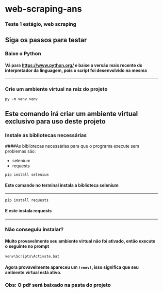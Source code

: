 # web-scraping-ans
### Teste 1 estágio, web scraping
## Siga os passos para testar 
### Baixe o Python 
#### Vá para https://www.python.org/ e baixe a versão mais recente do interpretador da linguagem, pois o script foi desenvolvido na mesma
---
### Crie um ambiente virtual na raiz do projeto 
`py -m venv venv` 

Este comando irá criar um ambiente virtual exclusivo para uso deste projeto 
---
### Instale as bibliotecas necessárias 
####As bibliotecas necessárias para que o programa execute sem problemas são:
- selenium
- requests 

`pip install selenium `

#### Este comando no terminal instala a biblioteca selenium
---

`pip install requests`

#### E este instala requests
---
### Não conseguiu instalar?
#### Muito provavelmente seu ambiente virtual não foi ativado, então execute o seguinte no prompt
`venv\Scripts\Activate.bat`

#### Agora provavelmente apareceu um `(venv)`, isso significa que seu ambiente virtual está ativo.


### Obs: O pdf será baixado na pasta do projeto
